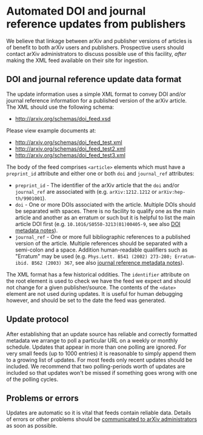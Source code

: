 Automated DOI and journal reference updates from publishers
===========================================================

We believe that linkage between arXiv and publisher versions of articles is of benefit to both arXiv users and publishers. Prospective users should contact arXiv
administrators to discuss possible use of this facility, *after* making 
the XML feed available on their site for ingestion. 

DOI and journal reference update data format
--------------------------------------------

The update information uses a simple XML format to convey DOI and/or
journal reference information for a published version of the arXiv
article. The XML should use the following schema:

-   <http://arxiv.org/schemas/doi_feed.xsd>

Please view example documents at:

-   <http://arxiv.org/schemas/doi_feed_test.xml>
-   <http://arxiv.org/schemas/doi_feed_test2.xml>
-   <http://arxiv.org/schemas/doi_feed_test3.xml>

The body of the feed comprises `<article>` elements which must have a
`preprint_id` attribute and either one or both  `doi` and `journal_ref`
attributes:

-   `preprint_id` - The identifier of the arXiv article that the `doi`
    and/or `journal_ref` are associated with (e.g. `arXiv:1212.1212` or
    `arXiv:hep-th/9901001`).
-   `doi` - One or more DOIs associated with the article. Multiple DOIs
    should be separated with spaces. There is no facility to qualify one
    as the main article and another as an erratum or such but it is
    helpful to list the main article DOI first (e.g.
    `10.1016/S0550-3213(01)00405-9`, see also [DOI metadata
    notes](prep.md#doi)).
-   `journal_ref` - One or more full bibliographic references to a
    published version of the article. Multiple references should be
    separated with a semi-colon and a space. Addition human-readable
    qualifiers such as "Erratum" may be used (e.g.
    `Phys.Lett. B541 (2002) 273-280; Erratum-ibid. B562 (2003) 367`, see
    also [journal reference metadata notes](prep.md#journal)).

The XML format has a few historical oddities. The `identifier` attribute
on the root element is used to check we have the feed we expect and should not change for a given publisher/source. The contents of the
`<date>` element are not used during updates. It is useful for human
debugging however, and should be set to the date the feed was generated.

Update protocol
---------------

After establishing that an update source has reliable and correctly
formatted metadata we arrange to poll a particular URL on a
weekly or monthly schedule. Updates that appear in more than one polling
are ignored. For very small feeds (up to 1000 entries) it is
reasonable to simply append them to a growing list of updates. For most feeds
only recent updates should be included. We recommend that two
polling-periods worth of updates are included so that updates won't be
missed if something goes wrong with one of the polling cycles.

Problems or errors
-------------------

Updates are automatic so it is vital that feeds contain reliable data.
Details of errors or other problems should be [communicated to arXiv
administrators](https://info.arxiv.org/help/contact.html) as soon as possible. 
